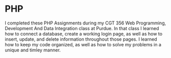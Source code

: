 # PHP
I completed these PHP Assignments during my CGT 356 Web Programming, Development And Data Integration class at Purdue. 
In that class I learned how to connect a database, create a working login page, as well as how to insert, update, and delete information throughout those pages. 
I learned how to keep my code organized, as well as how to solve my problems in a unique and timley manner. 
